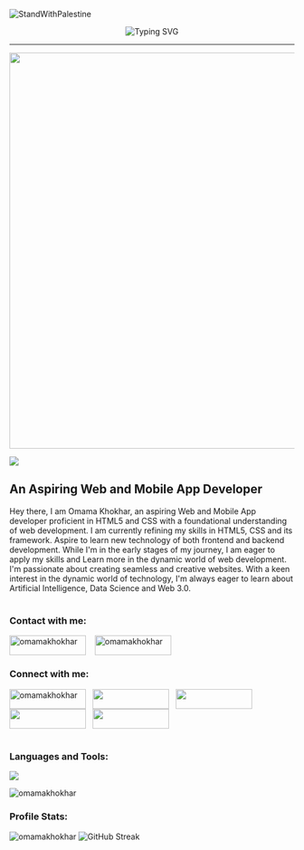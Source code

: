 ![StandWithPalestine](https://raw.githubusercontent.com/Safouene1/support-palestine-banner/master/StandWithPalestine.svg)

<p align="center"><img src="https://readme-typing-svg.herokuapp.com?font=Changa&weight=500&size=38&duration=5025&pause=1010&color=0097B2&background=15192000&center=true&vCenter=true&repeat=false&random=false&width=550&height=25&lines=Hello%2C+There!;I'm+Omama+Khokhar" alt="Typing SVG" /></p>

---

<p align="center"><img src="https://i.pinimg.com/originals/44/c7/c1/44c7c1f3fbd68b2151c37af5f08198f1.gif" width="700px" ></p>

<p align="left"><a href="https://visitorbadge.io/status?path=https%3A%2F%2Fgithub.com%2FOmamaKhokhar"><img src="https://api.visitorbadge.io/api/visitors?path=https%3A%2F%2Fgithub.com%2FOmamaKhokhar&label=PROFILE%20VIEWS&labelColor=%23151920&countColor=%230097b2&labelStyle=upper" /></a></p>

<h2>An Aspiring Web and Mobile App Developer</h2>
<p>Hey there, I am Omama Khokhar, an aspiring Web and Mobile App developer proficient in HTML5 and CSS with a foundational understanding of web development. I am currently refining my skills in HTML5, CSS and its framework. Aspire to learn new technology of both frontend and backend development. While I'm in the early stages of my journey, I am eager to apply my skills and Learn more in the dynamic world of web development. I'm passionate about creating seamless and creative websites. With a keen interest in the dynamic world of technology, I'm always eager to learn about Artificial Intelligence, Data Science and Web 3.0.</p>

#

<h3 align="left" font-size="34px">Contact with me:</h3>
<p align="left">
<a href="mailto:workwithomama@outlook.com" target="_blank"><img align="center" src="https://img.shields.io/badge/Outlook-0078D4?style=for-the-badge&logo=microsoft-outlook&logoColor=white" alt="omamakhokhar" width="135px" height="35px"/></a> &nbsp;&nbsp;
<a href="mailto:workwithomama@gmail.com" target="_blank"><img align="center" src="https://img.shields.io/badge/Gmail-D14836?style=for-the-badge&logo=gmail&logoColor=white" alt="omamakhokhar" width="135px" height="35px"/></a> &nbsp;&nbsp;
</p>


<h3 align="left">Connect with me:</h3>
<p align="left">
<a href="https://linkedin.com/in/omamakhokhar" target="_blank" height="45px"><img align="center" src="https://img.shields.io/badge/LinkedIn-0077B5?style=for-the-badge&logo=linkedin&logoColor=white" alt="omamakhokhar" width="135px" height="35px"/></a>&nbsp;&nbsp;
<a href="https://dev.to/omamakhokhar" target="_blank" height="45px"><img align="center" src="https://img.shields.io/badge/dev.to-0A0A0A?style=for-the-badge&logo=devdotto&logoColor=white" width="135px" height="35px" /></a>&nbsp;&nbsp;
<a href="https://stackoverflow.com/users/23182618/omama-khokhar" target="_blank" height="45px"><img align="center" src="https://img.shields.io/badge/Stack_Overflow-FE7A16?style=for-the-badge&logo=stack-overflow&logoColor=white" width="135px" height="35px" /></a>&nbsp;&nbsp;
<a href="https://medium.com/@omamakhokhar" target="_blank" height="45px" ><img align="center" src="https://img.shields.io/badge/Medium-12100E?style=for-the-badge&logo=medium&logoColor=white" width="135px" height="35px" /></a>&nbsp;&nbsp;
<a href="https://www.leetcode.com/omamakhokhar" target="_blank" height="45px"><img align="center" src="https://img.shields.io/badge/-LeetCode-FFA116?style=for-the-badge&logo=LeetCode&logoColor=black" width="135px" height="35px"/></a>&nbsp;&nbsp;
</p>

#

<h3 align="left">Languages and Tools:</h3>
<p align="left">
    <img src="https://skillicons.dev/icons?i=html,css,ai&theme=dark" />
</p>
<p><img src="https://github-readme-stats.vercel.app/api/top-langs?username=omamakhokhar&show_icons=true&locale=en&layout=compact&card_width=480&bg_color=151920&border_color=0097B2&title_color=0097B2&text_color=FFFFFF" alt="omamakhokhar" /></p>

<h3 align="left">Profile Stats:</h3>
<img src="https://github-readme-stats.vercel.app/api?username=omamakhokhar&show_icons=true&locale=en&card_width=480&rank_icon=github&bg_color=151920&ring_color=0097B2&border_color=0097B2&icon_color=006F83&title_color=0097B2&text_color=FFFFFF" alt="omamakhokhar" />
<img src="https://streak-stats.demolab.com?user=omamakhokhar&hide_border=false&border=0097B2&border_radius=5&date_format=j%20M%5B%20Y%5D&card_width=480&background=151920&&ring=0097B2&fire=006F83&currStreakNum=006F83&sideNums=006F83&currStreakLabel=FFFFFF&sideLabels=FFFFFF&dates=FFFFFF&excludeDaysLabel=FFFFFF&stroke=FFFFFF" alt="GitHub Streak" />
